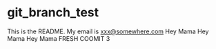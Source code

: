 # git_branch_test
This is the README. My email is xxx@somewhere.com
Hey Mama
Hey Mama
Hey Mama
FRESH COOMIT 3
